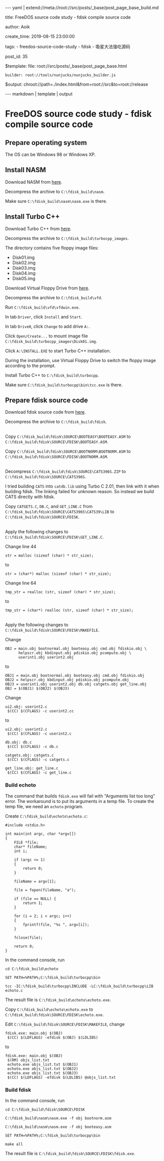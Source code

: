--- yaml | extend://meta://root://src/posts/_base/post_page_base_build.md

title: FreeDOS source code study - fdisk compile source code

author: Aoik

create_time: 2019-08-15 23:00:00

tags:
    - freedos-source-code-study
    - fdisk
    - 吸星大法强吃源码

post_id: 35

$template:
    file: root://src/posts/_base/post_page_base.html

    builder: root://tools/nunjucks/nunjucks_builder.js

$output: chroot://path=./index.html&from=root://src&to=root://release

--- markdown | template | output
# FreeDOS source code study - fdisk compile source code

## Prepare operating system
The OS can be Windows 98 or Windows XP.

## Install NASM
Download NASM from [here](https://sourceforge.net/projects/nasm/files/DOS%2016-bit%20binaries%20%28OBSOLETE%29/0.98.39/nsm09839.zip/download).

Decompress the archive to `C:\fdisk_build\nasm`.

Make sure `C:\fdisk_build\nasm\nasm.exe` is there.

## Install Turbo C++
Download Turbo C++ from [here](https://winworldpc.com/download/461329c3-9a18-c39a-11c3-a4e284a2c3a5).

Decompress the archive to `C:\fdisk_build\turbocpp_images`.

The directory contains five floppy image files:
- Disk01.img
- Disk02.img
- Disk03.img
- Disk04.img
- Disk05.img

Download Virtual Floppy Drive from [here](https://sourceforge.net/projects/vfd/files/2.1%20%28February%2006%2C%202008%29/vfd21-080206.zip/download).

Decompress the archive to `C:\fdisk_build\vfd`.

Run `C:\fdisk_build\vfd\vfdwin.exe`.

In tab `Driver`, click `Install` and `Start`.

In tab `Drive0`, click `Change` to add drive `A:`.

Click `Open/Create...` to mount image file `C:\fdisk_build\turbocpp_images\Disk01.img`.

Click `A:\INSTALL.EXE` to start Turbo C++ installation.

During the installation, use Virtual Floppy Drive to switch the floppy image according to the prompt.

Install Turbo C++ to `C:\fdisk_build\turbocpp`.

Make sure `C:\fdisk_build\turbocpp\bin\tcc.exe` is there.

## Prepare fdisk source code
Download fdisk source code from [here](https://github.com/FDOS/fdisk/tree/769d52be0ac37d0cd1b1e140609b97ad8eeec592).

Decompress the archive to `C:\fdisk_build\fdisk`.

\
Copy `C:\fdisk_build\fdisk\SOURCE\BOOTEASY\BOOTEASY.ASM` to `C:\fdisk_build\fdisk\SOURCE\FDISK\BOOTEASY.ASM`.

Copy `C:\fdisk_build\fdisk\SOURCE\BOOTNORM\BOOTNORM.ASM` to `C:\fdisk_build\fdisk\SOURCE\FDISK\BOOTNORM.ASM`.

\
Decompress `C:\fdisk_build\fdisk\SOURCE\CATS396S.ZIP` to `C:\fdisk_build\fdisk\SOURCE\CATS396S`.

I tried building `CATS` into `catdb.lib` using Turbo C 2.01, then link with it
when building fdisk. The linking failed for unknown reason. So instead we build
CATS directly with fdisk.

Copy `CATGETS.C`, `DB.C`, and `GET_LINE.C` from `C:\fdisk_build\fdisk\SOURCE\CATS396S\CATS39\LIB` to `C:\fdisk_build\fdisk\SOURCE\FDISK`.

\
Apply the following changes to `C:\fdisk_build\fdisk\SOURCE\FDISK\GET_LINE.C`.

Change line 44
```
str = malloc (sizeof (char) * str_size);
```
to
```
str = (char*) malloc (sizeof (char) * str_size);
```

Change line 64
```
tmp_str = realloc (str, sizeof (char) * str_size);
```
to
```
tmp_str = (char*) realloc (str, sizeof (char) * str_size);
```

\
Apply the following changes to `C:\fdisk_build\fdisk\SOURCE\FDISK\MAKEFILE`.

Change
```
OBJ = main.obj bootnormal.obj booteasy.obj cmd.obj fdiskio.obj \
      helpscr.obj kbdinput.obj pdiskio.obj pcompute.obj \
      userint1.obj userint2.obj
```
to
```
OBJ1 = main.obj bootnormal.obj booteasy.obj cmd.obj fdiskio.obj
OBJ2 = helpscr.obj kbdinput.obj pdiskio.obj pcompute.obj
OBJ3 = userint1.obj userint2.obj db.obj catgets.obj get_line.obj
OBJ = $(OBJ1) $(OBJ2) $(OBJ3)
```

Change
```
ui2.obj: userint2.c
 $(CC) $(CFLAGS) -c userint2.cc
```
to
```
ui2.obj: userint2.c
 $(CC) $(CFLAGS) -c userint2.c

db.obj: db.c
 $(CC) $(CFLAGS) -c db.c 

catgets.obj: catgets.c 
 $(CC) $(CFLAGS) -c catgets.c

get_line.obj: get_line.c
 $(CC) $(CFLAGS) -c get_line.c
```

### Build echoto
The command that builds `fdisk.exe` will fail with "Arguments list too long"
error. The workaround is to put its arguments in a temp file. To create the
temp file, we need an `echoto` program.

Create `C:\fdisk_build\echoto\echoto.c`:
```
#include <stdio.h>

int main(int argc, char *argv[])
{
    FILE *file;
    char* fileName;
    int i;

    if (argc <= 1)
    {
        return 0;
    }

    fileName = argv[1];

    file = fopen(fileName, "a");

    if (file == NULL) {
        return 1;
    }

    for (i = 2; i < argc; i++)
    {
        fprintf(file, "%s ", argv[i]);
    }

    fclose(file);

    return 0;
}
```

In the command console, run
```
cd C:\fdisk_build\echoto

SET PATH=%PATH%;C:\fdisk_build\turbocpp\bin

tcc -IC:\fdisk_build\turbocpp\INCLUDE -LC:\fdisk_build\turbocpp\LIB echoto.c
```

The result file is `C:\fdisk_build\echoto\echoto.exe`.

Copy `C:\fdisk_build\echoto\echoto.exe` to `C:\fdisk_build\fdisk\SOURCE\FDISK\echoto.exe`.

Edit `C:\fdisk_build\fdisk\SOURCE\FDISK\MAKEFILE`, change
```
fdisk.exe: main.obj $(OBJ)  
 $(CC) $(LDFLAGS) -efdisk $(OBJ) $(LDLIBS)
```
to
```
fdisk.exe: main.obj $(OBJ)
 $(RM) objs_list.txt
 echoto.exe objs_list.txt $(OBJ1)
 echoto.exe objs_list.txt $(OBJ2)
 echoto.exe objs_list.txt $(OBJ3)
 $(CC) $(LDFLAGS) -efdisk $(LDLIBS) @objs_list.txt
```

### Build fdisk
In the command console, run
```
cd C:\fdisk_build\fdisk\SOURCE\FDISK

C:\fdisk_build\nasm\nasm.exe -f obj bootnorm.asm

C:\fdisk_build\nasm\nasm.exe -f obj booteasy.asm

SET PATH=%PATH%;C:\fdisk_build\turbocpp\bin

make all
```

The result file is `C:\fdisk_build\fdisk\SOURCE\FDISK\fdisk.exe`.

